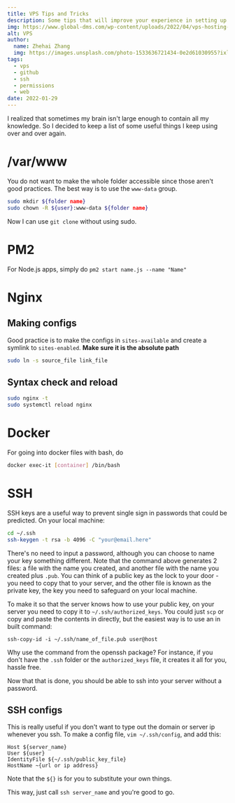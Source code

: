 ```yaml
---
title: VPS Tips and Tricks
description: Some tips that will improve your experience in setting up a vps
img: https://www.global-dms.com/wp-content/uploads/2022/04/vps-hosting-534x321.png
alt: VPS
author: 
  name: Zhehai Zhang
  img: https://images.unsplash.com/photo-1533636721434-0e2d61030955?ixlib=rb-1.2.1&ixid=eyJhcHBfaWQiOjEyMDd9&auto=format&fit=crop&w=2550&q=80
tags: 
  - vps
  - github
  - ssh
  - permissions
  - web
date: 2022-01-29
---
```


<style>

</style>

I realized that sometimes my brain isn't large enough to contain all my knowledge.
So I decided to keep a list of some useful things I keep using over and over again.

# /var/www
You do not want to make the whole folder accessible since 
those aren't good practices. The best way is to use the `www-data` group.

```bash
sudo mkdir ${folder name}
sudo chown -R ${user}:www-data ${folder name}
```

Now I can use `git clone` without using sudo.

# PM2

For Node.js apps, simply do `pm2 start name.js --name "Name"`

# Nginx

## Making configs
Good practice is to make the configs in `sites-available` and 
create a symlink to `sites-enabled`. **Make sure it is the absolute path**

```bash
sudo ln -s source_file link_file
```
## Syntax check and reload

```bash
sudo nginx -t
sudo systemctl reload nginx
```

# Docker

For going into docker files with bash, do 

```bash
docker exec-it [container] /bin/bash
```

# SSH

SSH keys are a useful way to prevent single sign in passwords that 
could be predicted. 
On your local machine:

```bash
cd ~/.ssh
ssh-keygen -t rsa -b 4096 -C "your@email.here"
```

There's no need to input a password, although you can choose to name your key something different. Note that the command above generates 2 files: a file with the name you created, and another file with the name you created plus `.pub`. You can think of a public key as the lock to your door - you need to copy that to your server, and the other file is known as the private key, the key you need to safeguard on your local machine. 

To make it so that the server knows how to use your public key, on your server you need to copy it to `~/.ssh/authorized_keys`. You could just `scp` or copy and paste the contents in directly, but the easiest way is to use an in built command:

```
ssh-copy-id -i ~/.ssh/name_of_file.pub user@host
```

Why use the command from the openssh package? For instance, if you don't have the `.ssh` folder or the `authorized_keys` file, it creates it all for you, hassle free.

Now that that is done, you should be able to ssh into your server without a password. 

## SSH configs

This is really useful if you don't want to type out the domain or server ip whenever you ssh. To make a config file, `vim ~/.ssh/config`, and add this:

```
Host ${server_name}
User ${user}
IdentityFile ${~/.ssh/public_key_file}
HostName ~{url or ip address}
```

Note that the `${}` is for you to substitute your own things.

This way, just call `ssh server_name` and you're good to go.
